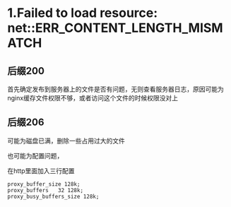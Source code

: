 # 1.Failed to load resource: net::ERR_CONTENT_LENGTH_MISMATCH

## 后缀200

首先确定发布到服务器上的文件是否有问题，无则查看服务器日志，原因可能为nginx缓存文件权限不够，或者访问这个文件的时候权限没对上

## 后缀206

可能为磁盘已满，删除一些占用过大的文件

也可能为配置问题，

在http里面加入三行配置

```
proxy_buffer_size 128k;
proxy_buffers   32 128k;
proxy_busy_buffers_size 128k;
```

